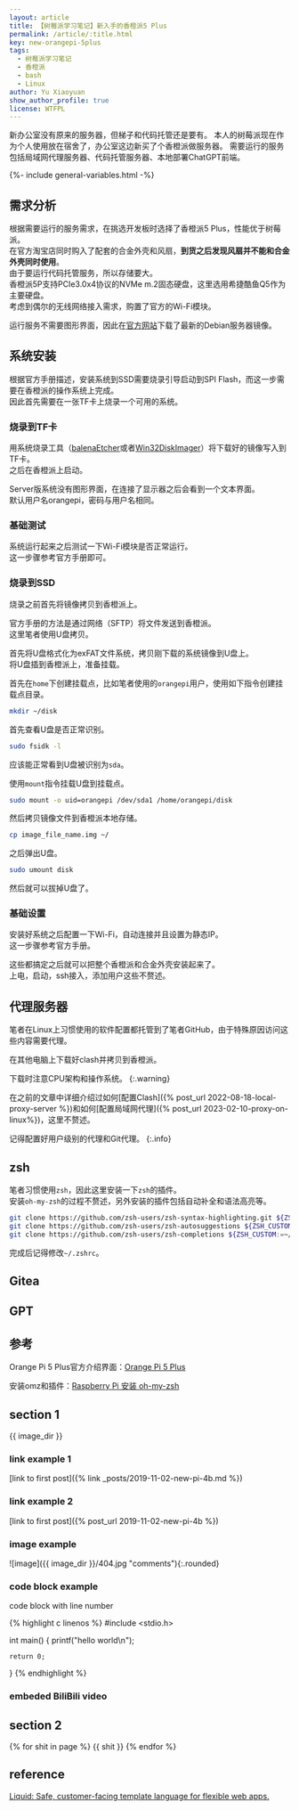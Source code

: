 ```yaml
---
layout: article
title: 【树莓派学习笔记】新入手的香橙派5 Plus
permalink: /article/:title.html
key: new-orangepi-5plus
tags: 
  - 树莓派学习笔记
  - 香橙派
  - bash
  - Linux
author: Yu Xiaoyuan
show_author_profile: true
license: WTFPL
---
```


<!-- abstract begin -->
新办公室没有原来的服务器，但梯子和代码托管还是要有。
本人的树莓派现在作为个人使用放在宿舍了，办公室这边新买了个香橙派做服务器。
需要运行的服务包括局域网代理服务器、代码托管服务器、本地部署ChatGPT前端。
<!-- abstract end -->

<!--more-->

<!-- begin include -->
{%- include general-variables.html -%}
<!-- end include -->

<!-- begin private variable of Liquid -->

<!-- {%- increment equation-h2-1 -%} -->
<!-- end private variable of Liquid -->

## 需求分析

根据需要运行的服务需求，在挑选开发板时选择了香橙派5 Plus，性能优于树莓派。  
在官方淘宝店同时购入了配套的合金外壳和风扇，**到货之后发现风扇并不能和合金外壳同时使用**。  
由于要运行代码托管服务，所以存储要大。  
香橙派5P支持PCIe3.0x4协议的NVMe m.2固态硬盘，这里选用希捷酷鱼Q5作为主要硬盘。  
考虑到偶尔的无线网络接入需求，购置了官方的Wi-Fi模块。  

运行服务不需要图形界面，因此在[官方网站](http://www.orangepi.cn/html/hardWare/computerAndMicrocontrollers/service-and-support/Orange-Pi-5-plus.html)下载了最新的Debian服务器镜像。  

## 系统安装

根据官方手册描述，安装系统到SSD需要烧录引导启动到SPI Flash，而这一步需要在香橙派的操作系统上完成。  
因此首先需要在一张TF卡上烧录一个可用的系统。  

### 烧录到TF卡

用系统烧录工具（[balenaEtcher](https://etcher.balena.io/)或者[Win32DiskImager](https://win32diskimager.org/)）将下载好的镜像写入到TF卡。  
之后在香橙派上启动。

Server版系统没有图形界面，在连接了显示器之后会看到一个文本界面。  
默认用户名orangepi，密码与用户名相同。

### 基础测试

系统运行起来之后测试一下Wi-Fi模块是否正常运行。  
这一步骤参考官方手册即可。

### 烧录到SSD

烧录之前首先将镜像拷贝到香橙派上。

官方手册的方法是通过网络（SFTP）将文件发送到香橙派。  
这里笔者使用U盘拷贝。

首先将U盘格式化为exFAT文件系统，拷贝刚下载的系统镜像到U盘上。  
将U盘插到香橙派上，准备挂载。

首先在`home`下创建挂载点，比如笔者使用的`orangepi`用户，使用如下指令创建挂载点目录。

```bash
mkdir ~/disk
```

首先查看U盘是否正常识别。

```bash
sudo fsidk -l
```

应该能正常看到U盘被识别为`sda`。

使用`mount`指令挂载U盘到挂载点。

```bash
sudo mount -o uid=orangepi /dev/sda1 /home/orangepi/disk
```

然后拷贝镜像文件到香橙派本地存储。

```bash
cp image_file_name.img ~/
```

之后弹出U盘。

```bash
sudo umount disk
```

然后就可以拔掉U盘了。

### 基础设置

安装好系统之后配置一下Wi-Fi，自动连接并且设置为静态IP。  
这一步骤参考官方手册。

这些都搞定之后就可以把整个香橙派和合金外壳安装起来了。  
上电，启动，ssh接入，添加用户这些不赘述。

## 代理服务器

笔者在Linux上习惯使用的软件配置都托管到了笔者GitHub，由于特殊原因访问这些内容需要代理。

在其他电脑上下载好clash并拷贝到香橙派。

下载时注意CPU架构和操作系统。
{:.warning}

在之前的文章中详细介绍过如何[配置Clash]({% post_url 2022-08-18-local-proxy-server %})和如何[配置局域网代理]({% post_url 2023-02-10-proxy-on-linux%})，这里不赘述。

记得配置好用户级别的代理和Git代理。
{:.info}

## zsh

笔者习惯使用`zsh`，因此这里安装一下`zsh`的插件。  
安装`oh-my-zsh`的过程不赘述，另外安装的插件包括自动补全和语法高亮等。

```bash
git clone https://github.com/zsh-users/zsh-syntax-highlighting.git ${ZSH_CUSTOM:-~/.oh-my-zsh/custom}/plugins/zsh-syntax-highlighting
git clone https://github.com/zsh-users/zsh-autosuggestions ${ZSH_CUSTOM:-~/.oh-my-zsh/custom}/plugins/zsh-autosuggestions
git clone https://github.com/zsh-users/zsh-completions ${ZSH_CUSTOM:=~/.oh-my-zsh/custom}/plugins/zsh-completions
```

完成后记得修改`~/.zshrc`。

## Gitea

## GPT

## 参考

Orange Pi 5 Plus官方介绍界面：[Orange Pi 5 Plus](http://www.orangepi.cn/html/hardWare/computerAndMicrocontrollers/service-and-support/Orange-Pi-5-plus.html)

安装omz和插件：[Raspberry Pi 安装 oh-my-zsh](https://www.likecs.com/show-307328694.html#sc=900)

## section 1

{{ image_dir }}

### link example 1

[link to first post]({% link _posts/2019-11-02-new-pi-4b.md %})

### link example 2

[link to first post]({% post_url 2019-11-02-new-pi-4b %})

### image example

![image]({{ image_dir }}/404.jpg "comments"){:.rounded}

### code block example

code block with line number

{% highlight c linenos %}
#include <stdio.h>

int main() {
    printf("hello world\n");

    return 0;
}
{% endhighlight %}

### embeded BiliBili video

## section 2

{% for shit in page %}
{{ shit }}
{% endfor %}

## reference

[Liquid: Safe, customer-facing template language for flexible web apps.](https://shopify.github.io/liquid/)

